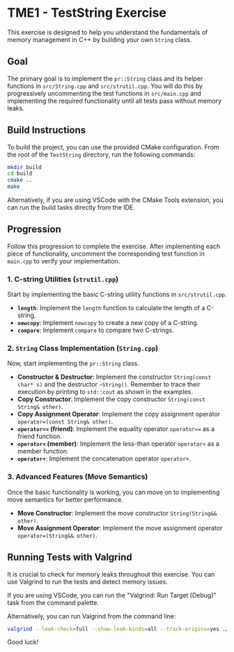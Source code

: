 # TME1 - TestString Exercise

This exercise is designed to help you understand the fundamentals of memory management in C++ by building your own `String` class.

## Goal

The primary goal is to implement the `pr::String` class and its helper functions in `src/String.cpp` and `src/strutil.cpp`. You will do this by progressively uncommenting the test functions in `src/main.cpp` and implementing the required functionality until all tests pass without memory leaks.

## Build Instructions

To build the project, you can use the provided CMake configuration. From the root of the `TestString` directory, run the following commands:

```bash
mkdir build
cd build
cmake ..
make
```

Alternatively, if you are using VSCode with the CMake Tools extension, you can run the build tasks directly from the IDE.

## Progression

Follow this progression to complete the exercise. After implementing each piece of functionality, uncomment the corresponding test function in `main.cpp` to verify your implementation.

### 1. C-string Utilities (`strutil.cpp`)

Start by implementing the basic C-string utility functions in `src/strutil.cpp`.

- **`length`**: Implement the `length` function to calculate the length of a C-string.
- **`newcopy`**: Implement `newcopy` to create a new copy of a C-string.
- **`compare`**: Implement `compare` to compare two C-strings.

### 2. `String` Class Implementation (`String.cpp`)

Now, start implementing the `pr::String` class.

- **Constructor & Destructor**: Implement the constructor `String(const char* s)` and the destructor `~String()`. Remember to trace their execution by printing to `std::cout` as shown in the examples.
- **Copy Constructor**: Implement the copy constructor `String(const String& other)`.
- **Copy Assignment Operator**: Implement the copy assignment operator `operator=(const String& other)`.
- **`operator==` (friend)**: Implement the equality operator `operator==` as a friend function.
- **`operator<` (member)**: Implement the less-than operator `operator<` as a member function.
- **`operator+`**: Implement the concatenation operator `operator+`.

### 3. Advanced Features (Move Semantics)

Once the basic functionality is working, you can move on to implementing move semantics for better performance.

- **Move Constructor**: Implement the move constructor `String(String&& other)`.
- **Move Assignment Operator**: Implement the move assignment operator `operator=(String&& other)`.

## Running Tests with Valgrind

It is crucial to check for memory leaks throughout this exercise. You can use Valgrind to run the tests and detect memory issues.

If you are using VSCode, you can run the "Valgrind: Run Target (Debug)" task from the command palette.

Alternatively, you can run Valgrind from the command line:

```bash
valgrind --leak-check=full --show-leak-kinds=all --track-origins=yes ./build/TestString
```

Good luck!
